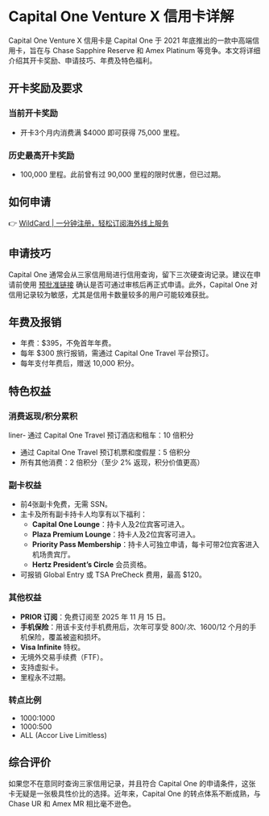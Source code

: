 # Capital One Venture X 信用卡详解

Capital One Venture X 信用卡是 Capital One 于 2021 年底推出的一款中高端信用卡，旨在与 Chase Sapphire Reserve 和 Amex Platinum 等竞争。本文将详细介绍其开卡奖励、申请技巧、年费及特色福利。

## 开卡奖励及要求

### 当前开卡奖励
- 开卡3个月内消费满 $4000 即可获得 75,000 里程。

### 历史最高开卡奖励
- 100,000 里程。此前曾有过 90,000 里程的限时优惠，但已过期。

## 如何申请
👉 [WildCard | 一分钟注册，轻松订阅海外线上服务](https://bbtdd.com/WildCard)

## 申请技巧
Capital One 通常会从三家信用局进行信用查询，留下三次硬查询记录。建议在申请前使用 [预批准链接](https://www.capitalone.com/credit-cards/preapprove/venture-x/) 确认是否可通过审核后再正式申请。此外，Capital One 对信用记录较为敏感，尤其是信用卡数量较多的用户可能较难获批。

## 年费及报销
- 年费：$395，不免首年年费。
- 每年 $300 旅行报销，需通过 Capital One Travel 平台预订。
- 每年支付年费后，赠送 10,000 积分。

## 特色权益

### 消费返现/积分累积
 liner- 通过 Capital One Travel 预订酒店和租车：10 倍积分  
- 通过 Capital One Travel 预订机票和度假屋：5 倍积分  
- 所有其他消费：2 倍积分（至少 2% 返现，积分价值更高）

### 副卡权益
- 前4张副卡免费，无需 SSN。
- 主卡及所有副卡持卡人均享有以下福利：
  - **Capital One Lounge**：持卡人及2位宾客可进入。
  - **Plaza Premium Lounge**：持卡人及2位宾客可进入。
  - **Priority Pass Membership**：持卡人可独立申请，每卡可带2位宾客进入机场贵宾厅。
  - **Hertz President’s Circle** 会员资格。
- 可报销 Global Entry 或 TSA PreCheck 费用，最高 $120。

### 其他权益
- **PRIOR 订阅**：免费订阅至 2025 年 11 月 15 日。
- **手机保险**：用该卡支付手机费用后，次年可享受 $800/次、$1600/12 个月的手机保险，覆盖被盗和损坏。
- **Visa Infinite** 特权。
- 无境外交易手续费（FTF）。
- 支持虚拟卡。
- 里程永不过期。

### 转点比例
- 1000:1000
- 1000:500
- ALL (Accor Live Limitless)

## 综合评价
如果您不在意同时查询三家信用记录，并且符合 Capital One 的申请条件，这张卡无疑是一张极具性价比的选择。近年来，Capital One 的转点体系不断成熟，与 Chase UR 和 Amex MR 相比毫不逊色。

